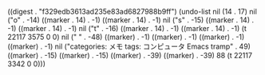 
((digest . "f329edb3613ad235e83ad6827988b9ff") (undo-list nil (14 . 17) nil ("o" . -14) ((marker . 14) . -1) ((marker . 14) . -1) nil ("s" . -15) ((marker . 14) . -1) ((marker . 14) . -1) nil ("t" . -16) ((marker . 14) . -1) ((marker . 14) . -1) (t 22117 3575 0 0) nil ("
" . -48) ((marker) . -1) ((marker) . -1) ((marker) . -1) ((marker) . -1) nil ("categories: メモ
tags: コンピュータ Emacs tramp" . 49) ((marker) . -15) ((marker) . -15) ((marker) . -39) ((marker) . -39) 88 (t 22117 3342 0 0)))
